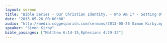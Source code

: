 ```yaml
---
layout: sermon
title: "Bible Series - Our Christian Identity. - Who Am I? - Setting Others Free."
date: "2013-05-26 00:00:00"
audio: "http://media.coggesparish.com/sermons/2013-05-26 Simon Kirby.mp3"
speaker: "Simon Kirby"
bible_passages: ["Matthew 6:14-15,Ephesians 4:29-32"]
---
```

